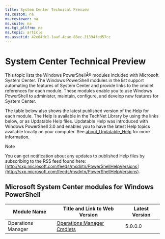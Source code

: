 ```yaml
---
title: System Center Technical Preview
ms.custom: na
ms.reviewer: na
ms.suite: na
ms.tgt_pltfrm: na
ms.topic: article
ms.assetid: 42e04dc1-1aaf-4cae-88ec-21394fed57cc
---
```

# System Center Technical Preview
This topic lists the Windows PowerShellÂ® modules included with Microsoft System Center. The Windows PowerShell modules in the list support automating the features of System Center and provide links to the cmdlet references for each module. These modules enable you to use Windows PowerShell to administer, maintain, configure, and develop new features for System Center.

The table below also shows the latest published version of the Help for each module. The Help is available in the TechNet Library by using the links below, or as Updatable Help files.  Updatable Help was introduced with Windows PowerShell 3.0 and enables you to have the latest Help topics available locally on your computer. See [about_Updatable_Help](http://technet.microsoft.com/library/10bba75c-f4ac-4ca1-bbf3-8f34dd521ffe) for more information.

> [!NOTE]
> You can get notification about any updates to published Help files by subscribing to the RSS feed found here: [http://sxp.microsoft.com/feeds/msdntn/PowerShellHelpVersions](http://sxp.microsoft.com/feeds/msdntn/PowerShellHelpVersions).

## Microsoft System Center modules for Windows PowerShell

|Module Name|Title and Link to Web Version|Latest Version|
|---------------|---------------------------------|------------------|
|Operations Manager|[Operations Manager Cmdlets](https://technet.microsoft.com/en-us/library/984e0027-f0a2-4e5e-b45c-2c47fa136f46)|5.0.0.0|

